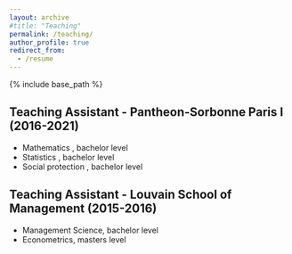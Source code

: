 ```yaml
---
layout: archive
#title: "Teaching"
permalink: /teaching/
author_profile: true
redirect_from:
  - /resume
---
```


{% include base_path %}

Teaching Assistant - Pantheon-Sorbonne Paris I (2016-2021)
---

* Mathematics , bachelor level
* Statistics , bachelor level
* Social protection , bachelor level

Teaching Assistant - Louvain School of Management (2015-2016)
---

* Management Science, bachelor level
* Econometrics, masters level

